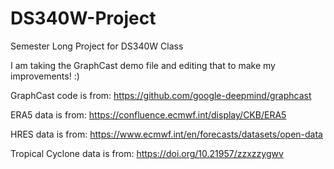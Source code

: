 # DS340W-Project
Semester Long Project for DS340W Class


I am taking the GraphCast demo file and editing that to make my improvements! :)



GraphCast code is from: https://github.com/google-deepmind/graphcast

ERA5 data is from: https://confluence.ecmwf.int/display/CKB/ERA5

HRES data is from: https://www.ecmwf.int/en/forecasts/datasets/open-data

Tropical Cyclone data is from: https://doi.org/10.21957/zzxzzygwv

